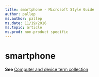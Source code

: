 ```yaml
---
title: smartphone - Microsoft Style Guide
author: pallep
ms.author: pallep
ms.date: 11/19/2016
ms.topic: article
ms.prod: non-product specific
---
```


# smartphone

**See** [Computer and device term collection](/style-guide/a-z-word-list-term-collections/term-collections/computer-device-terms)
